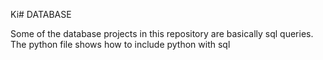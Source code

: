Ki# DATABASE

Some of the database projects in this repository are basically sql queries.<br />
The python file shows how to include python with sql
